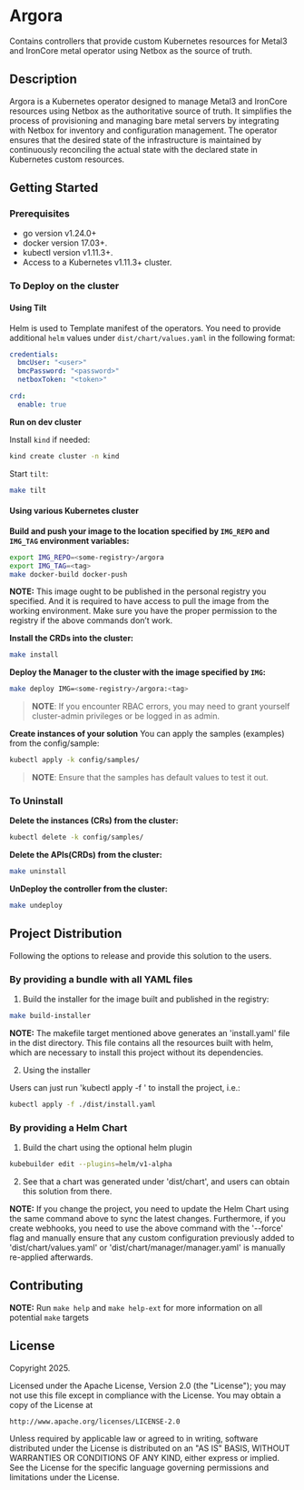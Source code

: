 <!--
SPDX-FileCopyrightText: 2025 SAP SE

SPDX-License-Identifier: Apache-2.0
-->

# Argora
Contains controllers that provide custom Kubernetes resources for Metal3 and IronCore metal operator using Netbox as the source of truth.

## Description

Argora is a Kubernetes operator designed to manage Metal3 and IronCore resources using Netbox as the authoritative source of truth. It simplifies the process of provisioning and managing bare metal servers by integrating with Netbox for inventory and configuration management. The operator ensures that the desired state of the infrastructure is maintained by continuously reconciling the actual state with the declared state in Kubernetes custom resources.

## Getting Started

### Prerequisites
- go version v1.24.0+
- docker version 17.03+.
- kubectl version v1.11.3+.
- Access to a Kubernetes v1.11.3+ cluster.

### To Deploy on the cluster

#### Using Tilt

Helm is used to Template manifest of the operators. You need to provide additional `helm` values under `dist/chart/values.yaml` in the following format:

```yaml
credentials:
  bmcUser: "<user>"
  bmcPassword: "<password>"
  netboxToken: "<token>"

crd:
  enable: true
```

**Run on dev cluster**

Install `kind` if needed:

```bash
kind create cluster -n kind
```

Start `tilt`:

```bash
make tilt
```

#### Using various Kubernetes cluster

**Build and push your image to the location specified by `IMG_REPO` and `IMG_TAG` environment variables:**

```sh
export IMG_REPO=<some-registry>/argora
export IMG_TAG=<tag>
make docker-build docker-push
```

**NOTE:** This image ought to be published in the personal registry you specified.
And it is required to have access to pull the image from the working environment.
Make sure you have the proper permission to the registry if the above commands don’t work.

**Install the CRDs into the cluster:**

```sh
make install
```

**Deploy the Manager to the cluster with the image specified by `IMG`:**

```sh
make deploy IMG=<some-registry>/argora:<tag>
```

> **NOTE**: If you encounter RBAC errors, you may need to grant yourself cluster-admin
privileges or be logged in as admin.

**Create instances of your solution**
You can apply the samples (examples) from the config/sample:

```sh
kubectl apply -k config/samples/
```

>**NOTE**: Ensure that the samples has default values to test it out.

### To Uninstall
**Delete the instances (CRs) from the cluster:**

```sh
kubectl delete -k config/samples/
```

**Delete the APIs(CRDs) from the cluster:**

```sh
make uninstall
```

**UnDeploy the controller from the cluster:**

```sh
make undeploy
```

## Project Distribution

Following the options to release and provide this solution to the users.

### By providing a bundle with all YAML files

1. Build the installer for the image built and published in the registry:

```sh
make build-installer
```

**NOTE:** The makefile target mentioned above generates an 'install.yaml'
file in the dist directory. This file contains all the resources built
with helm, which are necessary to install this project without its
dependencies.

2. Using the installer

Users can just run 'kubectl apply -f <URL for YAML BUNDLE>' to install
the project, i.e.:

```sh
kubectl apply -f ./dist/install.yaml
```

### By providing a Helm Chart

1. Build the chart using the optional helm plugin

```sh
kubebuilder edit --plugins=helm/v1-alpha
```

2. See that a chart was generated under 'dist/chart', and users
can obtain this solution from there.

**NOTE:** If you change the project, you need to update the Helm Chart
using the same command above to sync the latest changes. Furthermore,
if you create webhooks, you need to use the above command with
the '--force' flag and manually ensure that any custom configuration
previously added to 'dist/chart/values.yaml' or 'dist/chart/manager/manager.yaml'
is manually re-applied afterwards.

## Contributing

**NOTE:** Run `make help` and `make help-ext` for more information on all potential `make` targets

## License

Copyright 2025.

Licensed under the Apache License, Version 2.0 (the "License");
you may not use this file except in compliance with the License.
You may obtain a copy of the License at

    http://www.apache.org/licenses/LICENSE-2.0

Unless required by applicable law or agreed to in writing, software
distributed under the License is distributed on an "AS IS" BASIS,
WITHOUT WARRANTIES OR CONDITIONS OF ANY KIND, either express or implied.
See the License for the specific language governing permissions and
limitations under the License.

